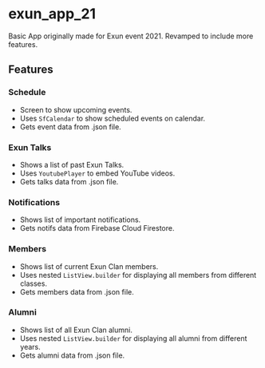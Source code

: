 # exun_app_21
Basic App originally made for Exun event 2021. Revamped to include more features.

## Features

### Schedule
- Screen to show upcoming events.
- Uses `SfCalendar` to show scheduled events on calendar.
- Gets event data from .json file.

### Exun Talks
- Shows a list of past Exun Talks.
- Uses `YoutubePlayer` to embed YouTube videos.
- Gets talks data from .json file.

### Notifications
- Shows list of important notifications.
- Gets notifs data from Firebase Cloud Firestore.

### Members
- Shows list of current Exun Clan members.
- Uses nested `ListView.builder` for displaying all members from different classes.
- Gets members data from .json file.

### Alumni
- Shows list of all Exun Clan alumni.
- Uses nested `ListView.builder` for displaying all alumni from different years.
- Gets alumni data from .json file.
